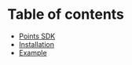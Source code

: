 # Table of contents

* [Points SDK](README.md)
* [Installation](installation.md)
* [Example](example.md)
